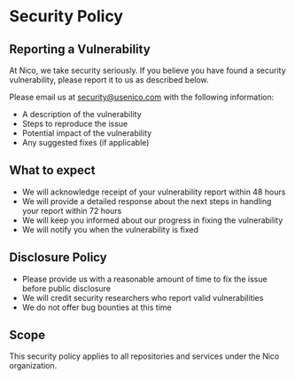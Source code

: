 # Security Policy

## Reporting a Vulnerability

At Nico, we take security seriously. If you believe you have found a security vulnerability, please report it to us as described below.

Please email us at security@usenico.com with the following information:
- A description of the vulnerability
- Steps to reproduce the issue
- Potential impact of the vulnerability
- Any suggested fixes (if applicable)

## What to expect

- We will acknowledge receipt of your vulnerability report within 48 hours
- We will provide a detailed response about the next steps in handling your report within 72 hours
- We will keep you informed about our progress in fixing the vulnerability
- We will notify you when the vulnerability is fixed

## Disclosure Policy

- Please provide us with a reasonable amount of time to fix the issue before public disclosure
- We will credit security researchers who report valid vulnerabilities
- We do not offer bug bounties at this time

## Scope

This security policy applies to all repositories and services under the Nico organization.
